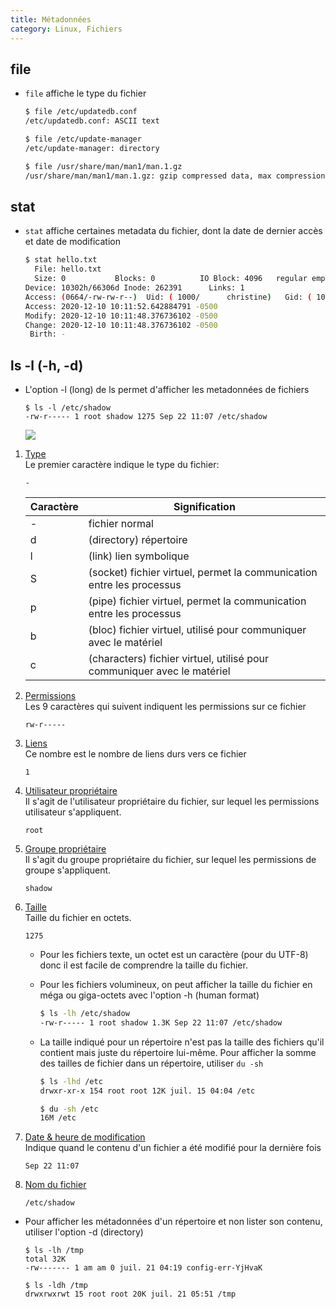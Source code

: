 ```yaml
---
title: Métadonnées
category: Linux, Fichiers
---
```


## file

* `file` affiche le type du fichier

  ``` bash
  $ file /etc/updatedb.conf
  /etc/updatedb.conf: ASCII text

  $ file /etc/update-manager
  /etc/update-manager: directory

  $ file /usr/share/man/man1/man.1.gz
  /usr/share/man/man1/man.1.gz: gzip compressed data, max compression, from Unix
  ```

## stat

* `stat` affiche certaines metadata du fichier, dont la date de dernier accès et date de modification

  ``` bash
  $ stat hello.txt
    File: hello.txt
    Size: 0           Blocks: 0          IO Block: 4096   regular empty file
  Device: 10302h/66306d Inode: 262391      Links: 1
  Access: (0664/-rw-rw-r--)  Uid: ( 1000/      christine)   Gid: ( 1000/      christine)
  Access: 2020-12-10 10:11:52.642884791 -0500
  Modify: 2020-12-10 10:11:48.376736102 -0500
  Change: 2020-12-10 10:11:48.376736102 -0500
   Birth: -
  ```

## ls -l (-h, -d)

* L'option -l (long) de ls permet d'afficher les metadonnées de fichiers

  ```
  $ ls -l /etc/shadow
  -rw-r----- 1 root shadow 1275 Sep 22 11:07 /etc/shadow
  ```

  ![](https://i.imgur.com/QXu2WHHl.png)

1. <ins>Type</ins>  
   Le premier caractère indique le type du fichier:

    ```
    -
    ```

    | Caractère | Signification
    |--- |---
    | - | fichier normal
    | d | (directory) répertoire
    | l | (link) lien symbolique
    | S | (socket) fichier virtuel, permet la communication entre les processus
    | p | (pipe) fichier virtuel, permet la communication entre les processus
    | b | (bloc) fichier virtuel, utilisé pour communiquer avec le matériel
    | c | (characters) fichier virtuel, utilisé pour communiquer avec le matériel

2. <ins>Permissions</ins>  
   Les 9 caractères qui suivent indiquent les permissions sur ce fichier

    ```
    rw-r-----
    ```

3. <ins>Liens</ins>  
    Ce nombre est le nombre de liens durs vers ce fichier

    ```
    1
    ```

4. <ins>Utilisateur propriétaire</ins>  
    Il s'agit de l'utilisateur propriétaire du fichier, sur lequel les permissions utilisateur s'appliquent.

    ```
    root
    ```

5. <ins>Groupe propriétaire</ins>  
    Il s'agit du groupe propriétaire du fichier, sur lequel les permissions de groupe s'appliquent.

    ```
    shadow
    ```

6. <ins>Taille</ins>  
    Taille du fichier en octets.

    ```
    1275
    ```

    * Pour les fichiers texte, un octet est un caractère (pour du UTF-8) donc il est facile de comprendre la taille du fichier.

    * Pour les fichiers volumineux, on peut afficher la taille du fichier en méga ou giga-octets avec l'option -h (human format)

      ``` bash
      $ ls -lh /etc/shadow
      -rw-r----- 1 root shadow 1.3K Sep 22 11:07 /etc/shadow
      ```

    * La taille indiqué pour un répertoire n'est pas la taille des fichiers qu'il contient mais juste du répertoire lui-même. Pour afficher la somme des tailles de fichier dans un répertoire, utiliser `du -sh`

      ``` bash
      $ ls -lhd /etc
      drwxr-xr-x 154 root root 12K juil. 15 04:04 /etc

      $ du -sh /etc
      16M /etc
      ```

7. <ins>Date & heure de modification</ins>  
   Indique quand le contenu d'un fichier a été modifié pour la dernière fois

    ```
    Sep 22 11:07
    ```

8. <ins>Nom du fichier</ins>

    ```
    /etc/shadow
    ```

* Pour afficher les métadonnées d'un répertoire et non lister son contenu, utiliser l'option -d (directory)

  ```
  $ ls -lh /tmp
  total 32K
  -rw------- 1 am am 0 juil. 21 04:19 config-err-YjHvaK
  ```

  ```
  $ ls -ldh /tmp
  drwxrwxrwt 15 root root 20K juil. 21 05:51 /tmp
  ```
